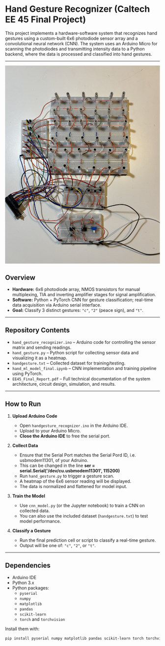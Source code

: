 # Hand Gesture Recognizer (Caltech EE 45 Final Project)

This project implements a hardware-software system that recognizes hand gestures using a custom-built 6x6 photodiode sensor array and a convolutional neural network (CNN). The system uses an Arduino Micro for scanning the photodiodes and transmitting intensity data to a Python backend, where the data is processed and classified into hand gestures.

---
![Hand Gesture Recognizer Circuit](image.png)


## Overview

- **Hardware:** 6x6 photodiode array, NMOS transistors for manual multiplexing, TIA and inverting amplifier stages for signal amplification.
- **Software:** Python + PyTorch CNN for gesture classification; real-time data acquisition via Arduino serial interface.
- **Goal:** Classify 3 distinct gestures: `"c"`, `"2"` (peace sign), and `"t"`.

---

## Repository Contents

- `hand_gesture_recognizer.ino` – Arduino code for controlling the sensor matrix and sending readings.
- `hand_gesture.py` – Python script for collecting sensor data and visualizing it as a heatmap.
- `handgesture.txt` – Collected dataset for training/testing.
- `hand_ml_model_final.ipynb` – CNN implementation and training pipeline using PyTorch.
- `EE45_Final_Report.pdf` – Full technical documentation of the system architecture, circuit design, simulation, and results.

---

## How to Run

1. **Upload Arduino Code**
   - Open `handgesture_recognizer.ino` in the Arduino IDE.
   - Upload to your Arduino Micro.
   - **Close the Arduino IDE** to free the serial port.

2. **Collect Data**
   - Ensure that the Serial Port matches the Serial Pord ID, i.e. usbmodem11301, of your Adruino.
    - This can be changed in the line **ser = serial.Serial('/dev/cu.usbmodem11301', 115200)**
   - Run `hand_gesture.py` to trigger a gesture scan.
   - A heatmap of the 6x6 sensor reading will be displayed.
   - The data is normalized and flattened for model input.

3. **Train the Model**
   - Use `cnn_model.py` (or the Jupyter notebook) to train a CNN on collected data.
   - You can also use the included dataset (`handgesture.txt`) to test model performance.

4. **Classify a Gesture**
   - Run the final prediction cell or script to classify a real-time gesture.
   - Output will be one of: `"c"`, `"2"`, or `"t"`.

---

## Dependencies

- Arduino IDE
- Python 3.x
- Python packages:
  - `pyserial`
  - `numpy`
  - `matplotlib`
  - `pandas`
  - `scikit-learn`
  - `torch` and `torchvision`

Install them with:
```bash
pip install pyserial numpy matplotlib pandas scikit-learn torch torchvision
